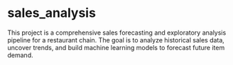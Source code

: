 # sales_analysis

This project is a comprehensive sales forecasting and exploratory analysis pipeline for a restaurant chain. The goal is to analyze historical sales data, uncover trends, and build machine learning models to forecast future item demand.
